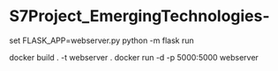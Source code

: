 # S7Project_EmergingTechnologies-

set FLASK_APP=webserver.py
python -m flask run

docker build . -t webserver .
docker run -d -p 5000:5000 webserver
